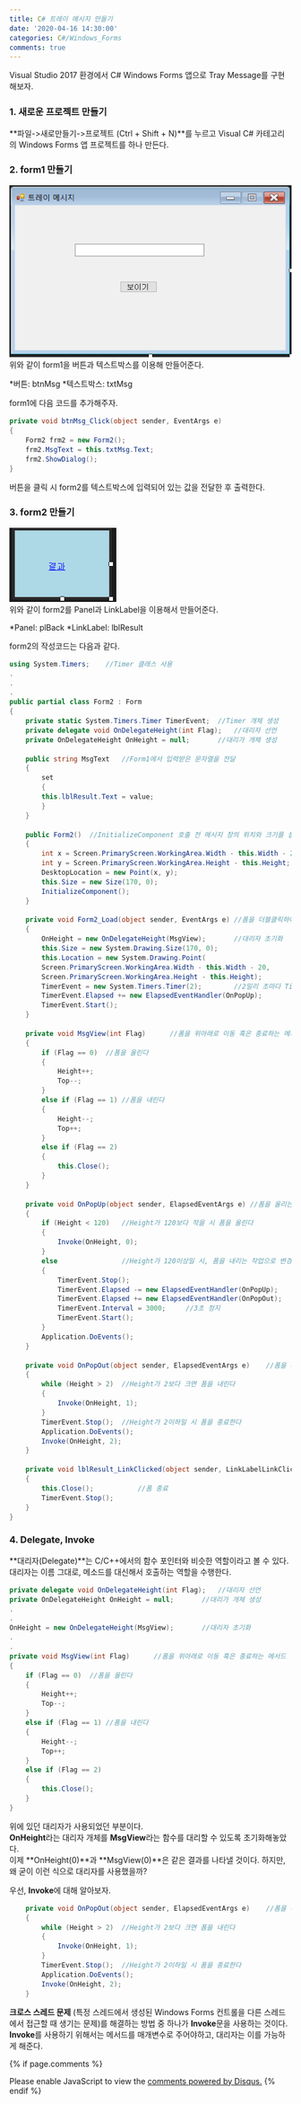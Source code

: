 ```yaml
---
title: C# 트레이 메시지 만들기
date: '2020-04-16 14:30:00'
categories: C#/Windows_Forms
comments: true
---
```


Visual Studio 2017 환경에서 C# Windows Forms 앱으로 Tray Message를 구현해보자.

### 1. 새로운 프로젝트 만들기

**파일->새로만들기->프로젝트 (Ctrl + Shift + N)**를 누르고 Visual C# 카테고리의 Windows Forms 앱 프로젝트를 하나 만든다.  

### 2. form1 만들기

![Traymsg_form1](./img/Traymsg_form1.png)  
위와 같이 form1을 버튼과 텍스트박스를 이용해 만들어준다.

*버튼: btnMsg
*텍스트박스: txtMsg

form1에 다음 코드를 추가해주자.

```C#
private void btnMsg_Click(object sender, EventArgs e)
{
    Form2 frm2 = new Form2();
    frm2.MsgText = this.txtMsg.Text;
    frm2.ShowDialog();
}
```
버튼을 클릭 시 form2를 텍스트박스에 입력되어 있는 값을 전달한 후 출력한다.

### 3. form2 만들기

![Traymsg_form2](./img/Traymsg_form2.png)  
위와 같이 form2를 Panel과 LinkLabel을 이용해서 만들어준다.  

*Panel: plBack
*LinkLabel: lblResult

form2의 작성코드는 다음과 같다.
```C#
using System.Timers;	//Timer 클래스 사용
.
.
.
public partial class Form2 : Form
{
    private static System.Timers.Timer TimerEvent;	//Timer 개체 생성
    private delegate void OnDelegateHeight(int Flag);	//대리자 선언
    private OnDelegateHeight OnHeight = null;		//대리가 개체 생성

    public string MsgText	//Form1에서 입력받은 문자열을 전달
    {
    	set
    	{
    	this.lblResult.Text = value;
    	}
    }

    public Form2()	//InitializeComponent 호출 전 메시지 창의 위치와 크기를 설정
    {
        int x = Screen.PrimaryScreen.WorkingArea.Width - this.Width - 20;
        int y = Screen.PrimaryScreen.WorkingArea.Height - this.Height;
        DesktopLocation = new Point(x, y);
        this.Size = new Size(170, 0);
        InitializeComponent();
    }

    private void Form2_Load(object sender, EventArgs e)	//폼을 더블클릭하여 생성
    {
        OnHeight = new OnDelegateHeight(MsgView);		//대리자 초기화
        this.Size = new System.Drawing.Size(170, 0);
        this.Location = new System.Drawing.Point(
        Screen.PrimaryScreen.WorkingArea.Width - this.Width - 20,
        Screen.PrimaryScreen.WorkingArea.Height - this.Height);
        TimerEvent = new System.Timers.Timer(2);		//2밀리 초마다 TimerEvent초기화
        TimerEvent.Elapsed += new ElapsedEventHandler(OnPopUp);
        TimerEvent.Start();
    }

    private void MsgView(int Flag)		//폼을 위아래로 이동 혹은 종료하는 메서드
    {
        if (Flag == 0)	//폼을 올린다
        {
            Height++;
            Top--;
        }
        else if (Flag == 1)	//폼을 내린다
        {
            Height--;
            Top++;
        }
        else if (Flag == 2)
        {
            this.Close();
        }
    }

    private void OnPopUp(object sender, ElapsedEventArgs e)	//폼을 올리는 작업을 수행하는 메서드
    {
        if (Height < 120)	//Height가 120보다 작을 시 폼을 올린다
        {
            Invoke(OnHeight, 0);
        }
        else				//Height가 120이상일 시, 폼을 내리는 작업으로 변경
        {
            TimerEvent.Stop();
            TimerEvent.Elapsed -= new ElapsedEventHandler(OnPopUp);
            TimerEvent.Elapsed += new ElapsedEventHandler(OnPopOut);
            TimerEvent.Interval = 3000;		//3초 정지
            TimerEvent.Start();
    	}
        Application.DoEvents();
    }

    private void OnPopOut(object sender, ElapsedEventArgs e)	//폼을 내리는 작업을 수행하는 메서드
    {
        while (Height > 2)	//Height가 2보다 크면 폼을 내린다
        {
            Invoke(OnHeight, 1);
        }
        TimerEvent.Stop();	//Height가 2이하일 시 폼을 종료한다
        Application.DoEvents();
        Invoke(OnHeight, 2);
    }

    private void lblResult_LinkClicked(object sender, LinkLabelLinkClickedEventArgs e)	//LinkLabel을 더블클릭하여 생성
    {
        this.Close();			//폼 종료
        TimerEvent.Stop();
    }
}
```

### 4. Delegate, Invoke

**대리자(Delegate)**는 C/C++에서의 함수 포인터와 비슷한 역할이라고 볼 수 있다.
대리자는 이름 그대로, 메소드를 대신해서 호출하는 역할을 수행한다.

```C#
private delegate void OnDelegateHeight(int Flag);	//대리자 선언
private OnDelegateHeight OnHeight = null;		//대리가 개체 생성
.
.
OnHeight = new OnDelegateHeight(MsgView);		//대리자 초기화
.
.
private void MsgView(int Flag)		//폼을 위아래로 이동 혹은 종료하는 메서드
{
    if (Flag == 0)	//폼을 올린다
    {
        Height++;
        Top--;
    }
    else if (Flag == 1)	//폼을 내린다
    {
        Height--;
        Top++;
    }
    else if (Flag == 2)
    {
        this.Close();
    }
}
```
위에 있던 대리자가 사용되었던 부분이다.  
**OnHeight**라는 대리자 개체를 **MsgView**라는 함수를 대리할 수 있도록 초기화해놓았다.  
이제 **OnHeight(0)**과 **MsgView(0)**은 같은 결과를 나타낼 것이다. 하지만, 왜 굳이 이런 식으로 대리자를 사용했을까?  

우선, **Invoke**에 대해 알아보자.
```C#
    private void OnPopOut(object sender, ElapsedEventArgs e)	//폼을 내리는 작업을 수행하는 메서드
    {
        while (Height > 2)	//Height가 2보다 크면 폼을 내린다
        {
            Invoke(OnHeight, 1);
        }
        TimerEvent.Stop();	//Height가 2이하일 시 폼을 종료한다
        Application.DoEvents();
        Invoke(OnHeight, 2);
    }
```
**크로스 스레드 문제** (특정 스레드에서 생성된 Windows Forms 컨트롤을 다른 스레드에서 접근할 때 생기는 문제)를 해결하는 방법 중 하나가 **Invoke**문을 사용하는 것이다.  
**Invoke**를 사용하기 위해서는 메서드를 매개변수로 주어야하고, 대리자는 이를 가능하게 해준다.





{% if page.comments %}
<div id="disqus_thread"></div>
<script>
/**
*  RECOMMENDED CONFIGURATION VARIABLES: EDIT AND UNCOMMENT THE SECTION BELOW TO INSERT DYNAMIC VALUES FROM YOUR PLATFORM OR CMS.
*  LEARN WHY DEFINING THESE VARIABLES IS IMPORTANT: https://disqus.com/admin/universalcode/#configuration-variables*/
/*
var disqus_config = function () {
this.page.url = PAGE_URL;  // Replace PAGE_URL with your page's canonical URL variable
this.page.identifier = PAGE_IDENTIFIER; // Replace PAGE_IDENTIFIER with your page's unique identifier variable
};
*/
(function() { // DON'T EDIT BELOW THIS LINE
var d = document, s = d.createElement('script');
s.src = 'https://hwnagto.disqus.com/embed.js';
s.setAttribute('data-timestamp', +new Date());
(d.head || d.body).appendChild(s);
})();
</script>
<noscript>Please enable JavaScript to view the <a href="https://disqus.com/?ref_noscript">comments powered by Disqus.</a></noscript>
{% endif %}